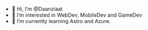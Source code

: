 - 👋 Hi, I’m @Daanziaat
- 👀 I’m interested in WebDev, MobileDev and GameDev
- 🌱 I’m currently learning Astro and Azure.
